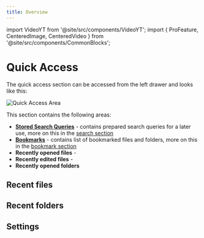 ```yaml
---
title: Overview
---
```


import VideoYT from '@site/src/components/VideoYT';
import { ProFeature, CenteredImage, CenteredVideo } from '@site/src/components/CommonBlocks';

# Quick Access

The quick access section can be accessed from the left drawer and looks like this:

![Quick Access Area](/media/quick-access-area.png)

This section contains the following areas:

- **[Stored Search Queries](/search#stored-search-queries)** - contains prepared search queries for a later use, more on this in the [search section](/search/#stored-search-queries)
- **[Bookmarks](/bookmakrs)** - contains list of bookmarked files and folders, more on this in the [bookmark section](/bookmarks)
- **Recently opened files** -
- **Recently edited files** -
- **Recently opened folders**

## Recent files

## Recent folders

## Settings
